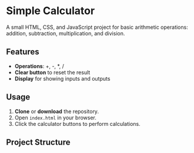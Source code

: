 # Simple Calculator

A small HTML, CSS, and JavaScript project for basic arithmetic operations: addition, subtraction, multiplication, and division.

## Features

- **Operations**: +, -, *, /
- **Clear button** to reset the result
- **Display** for showing inputs and outputs

## Usage

1. **Clone** or **download** the repository.
2. Open `index.html` in your browser.
3. Click the calculator buttons to perform calculations.

## Project Structure
